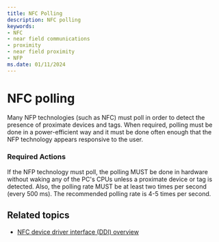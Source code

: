```yaml
---
title: NFC Polling
description: NFC polling
keywords:
- NFC
- near field communications
- proximity
- near field proximity
- NFP
ms.date: 01/11/2024
---
```


# NFC polling

Many NFP technologies (such as NFC) must poll in order to detect the presence of proximate devices and tags. When required, polling must be done in a power-efficient way and it must be done often enough that the NFP technology appears responsive to the user.

### Required Actions

If the NFP technology must poll, the polling MUST be done in hardware without waking any of the PC's CPUs unless a proximate device or tag is detected. Also, the polling rate MUST be at least two times per second (every 500 ms). The recommended polling rate is 4-5 times per second.

## Related topics

- [NFC device driver interface (DDI) overview](/windows-hardware/drivers/ddi/_nfpdrivers)
